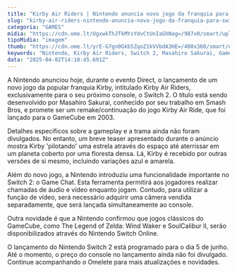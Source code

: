 ```yaml
---
title: "Kirby Air Riders | Nintendo anuncia novo jogo da franquia para Switch 2"
slug: "kirby-air-riders-nintendo-anuncia-novo-jogo-da-franquia-para-switch-2"
categoria: "GAMES"
midia: "https://cdn.ome.lt/UgxwkThJTkMYsYdvCtUnIaGhNag=/987x0/smart/uploads/conteudo/fotos/OMELETE_CAPA_-_2025-04-02T110408.852.png"
tipoMidia: "imagem"
thumb: "https://cdn.ome.lt/yrE-G7gn0Gkb5ZqoZ1kVVbdA3HE=/480x360/smart/extras/conteudos/omelete_THUMB_-_2025-04-02T110346.946.png"
keywords: "Nintendo, Kirby Air Riders, Switch 2, Masahiro Sakurai, GameCube"
data: "2025-04-02T14:10:45.691Z"
---
```


A Nintendo anunciou hoje, durante o evento Direct, o lançamento de um novo jogo da popular franquia Kirby, intitulado Kirby Air Riders, exclusivamente para o seu próximo console, o Switch 2. O título está sendo desenvolvido por Masahiro Sakurai, conhecido por seu trabalho em Smash Bros, e promete ser um remake/continuação do jogo Kirby Air Ride, que foi lançado para o GameCube em 2003.

Detalhes específicos sobre a gameplay e a trama ainda não foram divulgados. No entanto, um breve teaser apresentado durante o anúncio mostra Kirby 'pilotando' uma estrela através do espaço até aterrissar em um planeta coberto por uma floresta densa. Lá, Kirby é recebido por outras versões de si mesmo, incluindo variações azul e amarela.

Além do novo jogo, a Nintendo introduziu uma funcionalidade importante no Switch 2: o Game Chat. Esta ferramenta permitirá aos jogadores realizar chamadas de áudio e vídeo enquanto jogam. Contudo, para utilizar a função de vídeo, será necessário adquirir uma câmera vendida separadamente, que será lançada simultaneamente ao console.

Outra novidade é que a Nintendo confirmou que jogos clássicos do GameCube, como The Legend of Zelda: Wind Waker e SoulCalibur II, serão disponibilizados através do Nintendo Switch Online.

O lançamento do Nintendo Switch 2 está programado para o dia 5 de junho. Até o momento, o preço do console no lançamento ainda não foi divulgado. Continue acompanhando o Omelete para mais atualizações e novidades.